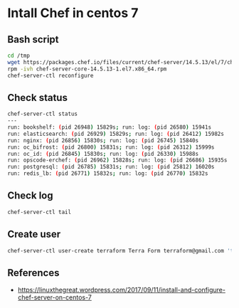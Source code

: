 # Intall Chef  in centos 7

## Bash script
```bash
cd /tmp
wget https://packages.chef.io/files/current/chef-server/14.5.13/el/7/chef-server-core-14.5.13-1.el7.x86_64.rpm
rpm -ivh chef-server-core-14.5.13-1.el7.x86_64.rpm
chef-server-ctl reconfigure
```

## Check status
```bash
chef-server-ctl status
---
run: bookshelf: (pid 26948) 15829s; run: log: (pid 26580) 15941s
run: elasticsearch: (pid 26929) 15829s; run: log: (pid 26412) 15982s
run: nginx: (pid 26856) 15830s; run: log: (pid 26745) 15840s
run: oc_bifrost: (pid 26800) 15831s; run: log: (pid 26312) 15999s
run: oc_id: (pid 26845) 15830s; run: log: (pid 26330) 15988s
run: opscode-erchef: (pid 26962) 15828s; run: log: (pid 26686) 15935s
run: postgresql: (pid 26785) 15831s; run: log: (pid 25812) 16020s
run: redis_lb: (pid 26771) 15832s; run: log: (pid 26770) 15832s
```

## Check log
```bash
chef-server-ctl tail
```

## Create user
```bash
chef-server-ctl user-create terraform Terra Form terraform@gmail.com 'terraform123' --filename terraform.pem
```

## References
- https://linuxthegreat.wordpress.com/2017/09/11/install-and-configure-chef-server-on-centos-7
